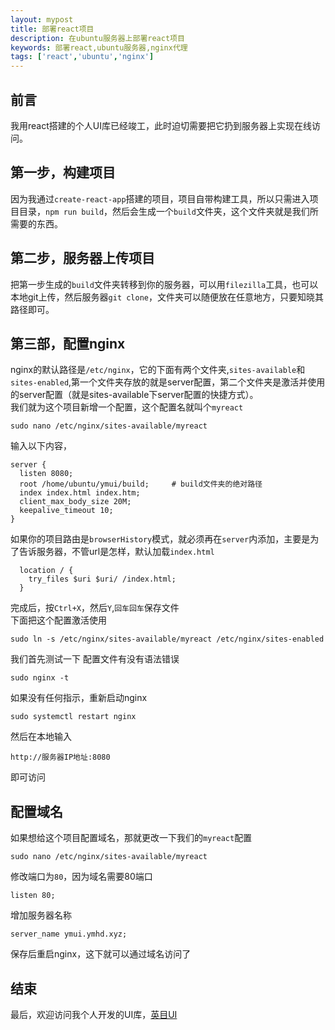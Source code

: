 ```yaml
---
layout: mypost
title: 部署react项目
description: 在ubuntu服务器上部署react项目
keywords: 部署react,ubuntu服务器,nginx代理
tags: ['react','ubuntu','nginx']
---
```



## 前言
我用react搭建的个人UI库已经竣工，此时迫切需要把它扔到服务器上实现在线访问。
## 第一步，构建项目
因为我通过`create-react-app`搭建的项目，项目自带构建工具，所以只需进入项目目录，`npm run build`，然后会生成一个`build`文件夹，这个文件夹就是我们所需要的东西。
## 第二步，服务器上传项目
把第一步生成的`build`文件夹转移到你的服务器，可以用`filezilla`工具，也可以本地git上传，然后服务器`git clone`，文件夹可以随便放在任意地方，只要知晓其路径即可。
## 第三部，配置nginx
nginx的默认路径是`/etc/nginx`，它的下面有两个文件夹,`sites-available`和`sites-enabled`,第一个文件夹存放的就是server配置，第二个文件夹是激活并使用的server配置（就是sites-available下server配置的快捷方式）。               
我们就为这个项目新增一个配置，这个配置名就叫个`myreact`
```
sudo nano /etc/nginx/sites-available/myreact
```
输入以下内容，
```
server {
  listen 8080;
  root /home/ubuntu/ymui/build;     # build文件夹的绝对路径
  index index.html index.htm;
  client_max_body_size 20M;
  keepalive_timeout 10;
}
```
如果你的项目路由是`browserHistory`模式，就必须再在`server`内添加，主要是为了告诉服务器，不管url是怎样，默认加载`index.html`
```
  location / {
    try_files $uri $uri/ /index.html;
  }
```
完成后，按`Ctrl+X`，然后`Y`,`回车回车`保存文件               
下面把这个配置激活使用
```
sudo ln -s /etc/nginx/sites-available/myreact /etc/nginx/sites-enabled
```
我们首先测试一下 配置文件有没有语法错误
```
sudo nginx -t
```
如果没有任何指示，重新启动nginx
```
sudo systemctl restart nginx
```
然后在本地输入
```
http://服务器IP地址:8080
```
即可访问
## 配置域名
如果想给这个项目配置域名，那就更改一下我们的`myreact`配置
```
sudo nano /etc/nginx/sites-available/myreact
```
修改端口为`80`，因为域名需要80端口
```
listen 80;
```
增加服务器名称
```
server_name ymui.ymhd.xyz;
```
保存后重启nginx，这下就可以通过域名访问了
## 结束
最后，欢迎访问我个人开发的UI库，[英目UI](http://ymui.ymhd.xyz/)